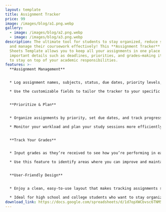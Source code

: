 ```yaml
---
layout: template
title: Assignment Tracker
price: 99
image: /images/blog/a1.png.webp
gallery:
  - image: /images/blog/a2.png.webp
  - image: /images/blog/a3.png.webp
description: The ultimate tool for students to stay organized, reduce stress,
  and manage their coursework effectively! This **Assignment Tracker** Google
  Sheets Template allows you to keep all your assignments in one place and track
  important details such as deadlines, priorities, and grades—making it easier
  to stay on top of your academic responsibilities.
features: >-
  **Assignment Management**


  * Log assignment names, subjects, status, due dates, priority levels, assignment types, estimated time, notes, and grades once they’re received.

  * Use the customizable fields to tailor the tracker to your specific courses and requirements.


  **Prioritize & Plan**


  * Organize assignments by priority, set due dates, and track progress to ensure you never miss a deadline.

  * Monitor your workload and plan your study sessions more efficiently with a clear overview of all your tasks.


  **Track Your Grades**


  * Input grades as they’re received to see how you’re performing in each class.

  * Use this feature to identify areas where you can improve and maintain focus on your academic goals.


  **User-Friendly Design**


  * Enjoy a clean, easy-to-use layout that makes tracking assignments straightforward and stress-free.

  * Ideal for high school and college students who want to stay organized and achieve their academic goals.
download_link: https://docs.google.com/spreadsheets/d/1d7opXWCbvsc6TNM5kNBA1pzZKhctCGHbc_7czINfuqg/template/preview
---
```

